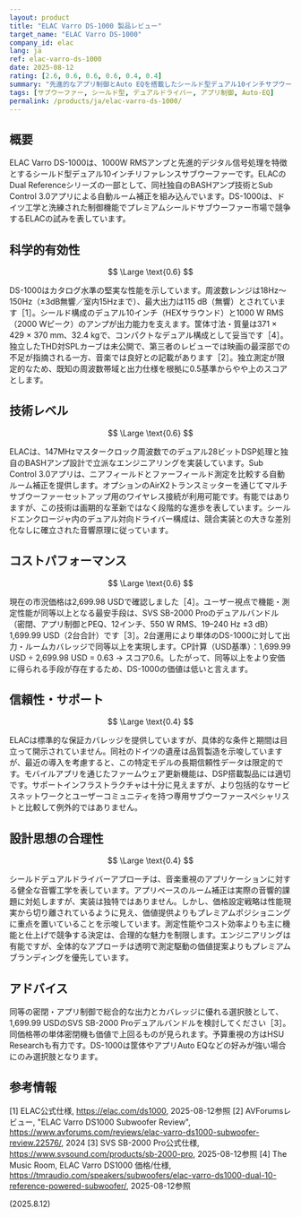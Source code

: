 ```yaml
---
layout: product
title: "ELAC Varro DS-1000 製品レビュー"
target_name: "ELAC Varro DS-1000"
company_id: elac
lang: ja
ref: elac-varro-ds-1000
date: 2025-08-12
rating: [2.6, 0.6, 0.6, 0.6, 0.4, 0.4]
summary: "先進的なアプリ制御とAuto EQを搭載したシールド型デュアル10インチサブウーファー。堅実な性能を提供するが、2,699.98 USDでのコストパフォーマンスは良くない"
tags: [サブウーファー, シールド型, デュアルドライバー, アプリ制御, Auto-EQ]
permalink: /products/ja/elac-varro-ds-1000/
---
```


## 概要

ELAC Varro DS-1000は、1000W RMSアンプと先進的デジタル信号処理を特徴とするシールド型デュアル10インチリファレンスサブウーファーです。ELACのDual Referenceシリーズの一部として、同社独自のBASHアンプ技術とSub Control 3.0アプリによる自動ルーム補正を組み込んでいます。DS-1000は、ドイツ工学と洗練された制御機能でプレミアムシールドサブウーファー市場で競争するELACの試みを表しています。

## 科学的有効性

$$ \Large \text{0.6} $$

DS-1000はカタログ水準の堅実な性能を示しています。周波数レンジは18Hz〜150Hz（±3dB無響／室内15Hzまで）、最大出力は115 dB（無響）とされています［1］。シールド構成のデュアル10インチ（HEXサラウンド）と1000 W RMS（2000 Wピーク）のアンプが出力能力を支えます。筐体寸法・質量は371 × 429 × 370 mm、32.4 kgで、コンパクトなデュアル構成として妥当です［4］。独立したTHD対SPLカーブは未公開で、第三者のレビューでは映画の最深部での不足が指摘される一方、音楽では良好との記載があります［2］。独立測定が限定的なため、既知の周波数帯域と出力仕様を根拠に0.5基準からやや上のスコアとします。

## 技術レベル

$$ \Large \text{0.6} $$

ELACは、147MHzマスタークロック周波数でのデュアル28ビットDSP処理と独自のBASHアンプ設計で立派なエンジニアリングを実装しています。Sub Control 3.0アプリは、ニアフィールドとファーフィールド測定を比較する自動ルーム補正を提供します。オプションのAirX2トランスミッターを通じてマルチサブウーファーセットアップ用のワイヤレス接続が利用可能です。有能ではありますが、この技術は画期的な革新ではなく段階的な進歩を表しています。シールドエンクロージャ内のデュアル対向ドライバー構成は、競合実装との大きな差別化なしに確立された音響原理に従っています。

## コストパフォーマンス

$$ \Large \text{0.6} $$

現在の市況価格は2,699.98 USDで確認しました［4］。ユーザー視点で機能・測定性能が同等以上となる最安手段は、SVS SB-2000 Proのデュアルバンドル（密閉、アプリ制御とPEQ、12インチ、550 W RMS、19–240 Hz ±3 dB）1,699.99 USD（2台合計）です［3］。2台運用により単体のDS-1000に対して出力・ルームカバレッジで同等以上を実現します。CP計算（USD基準）：1,699.99 USD ÷ 2,699.98 USD = 0.63 → スコア0.6。したがって、同等以上をより安価に得られる手段が存在するため、DS-1000の価値は低いと言えます。

## 信頼性・サポート

$$ \Large \text{0.4} $$

ELACは標準的な保証カバレッジを提供していますが、具体的な条件と期間は目立って開示されていません。同社のドイツの遺産は品質製造を示唆していますが、最近の導入を考慮すると、この特定モデルの長期信頼性データは限定的です。モバイルアプリを通じたファームウェア更新機能は、DSP搭載製品には適切です。サポートインフラストラクチャは十分に見えますが、より包括的なサービスネットワークとユーザーコミュニティを持つ専用サブウーファースペシャリストと比較して例外的ではありません。

## 設計思想の合理性

$$ \Large \text{0.4} $$

シールドデュアルドライバーアプローチは、音楽重視のアプリケーションに対する健全な音響工学を表しています。アプリベースのルーム補正は実際の音響的課題に対処しますが、実装は独特ではありません。しかし、価格設定戦略は性能現実から切り離されているように見え、価値提供よりもプレミアムポジショニングに重点を置いていることを示唆しています。測定性能やコスト効率よりも主に機能と仕上げで競争する決定は、合理的な魅力を制限します。エンジニアリングは有能ですが、全体的なアプローチは透明で測定駆動の価値提案よりもプレミアムブランディングを優先しています。

## アドバイス

同等の密閉・アプリ制御で総合的な出力とカバレッジに優れる選択肢として、1,699.99 USDのSVS SB-2000 Proデュアルバンドルを検討してください［3］。同価格帯の単体密閉機も価値で上回るものが見られます。予算重視の方はHSU Researchも有力です。DS-1000は筐体やアプリAuto EQなどの好みが強い場合にのみ選択肢となります。

## 参考情報

[1] ELAC公式仕様, https://elac.com/ds1000, 2025-08-12参照
[2] AVForumsレビュー, "ELAC Varro DS1000 Subwoofer Review", https://www.avforums.com/reviews/elac-varro-ds1000-subwoofer-review.22576/, 2024
[3] SVS SB-2000 Pro公式仕様, https://www.svsound.com/products/sb-2000-pro, 2025-08-12参照
[4] The Music Room, ELAC Varro DS1000 価格/仕様, https://tmraudio.com/speakers/subwoofers/elac-varro-ds1000-dual-10-reference-powered-subwoofer/, 2025-08-12参照

(2025.8.12)